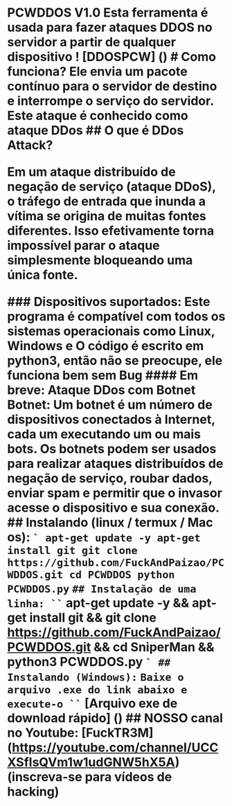 # PCWDDOS V1.0 Esta ferramenta é usada para fazer ataques DDOS no servidor a partir de qualquer dispositivo ! [DDOSPCW] () # Como funciona? Ele envia um pacote contínuo para o servidor de destino e interrompe o serviço do servidor. Este ataque é conhecido como ataque DDos ## O que é DDos Attack? <p> Em um ataque distribuído de negação de serviço (ataque DDoS), o tráfego de entrada que inunda a vítima se origina de muitas fontes diferentes. Isso efetivamente torna impossível parar o ataque simplesmente bloqueando uma única fonte. </p> ### Dispositivos suportados: Este programa é compatível com todos os sistemas operacionais como Linux, Windows e O código é escrito em python3, então não se preocupe, ele funciona bem sem Bug #### Em breve: Ataque DDos com Botnet Botnet: Um botnet é um número de dispositivos conectados à Internet, cada um executando um ou mais bots. Os botnets podem ser usados ​​para realizar ataques distribuídos de negação de serviço, roubar dados, enviar spam e permitir que o invasor acesse o dispositivo e sua conexão. ## Instalando (linux / termux / Mac os): `` ` apt-get update -y apt-get install git git clone https://github.com/FuckAndPaizao/PCWDDOS.git cd PCWDDOS python PCWDDOS.py `` ` ## Instalação de uma linha: `` ` apt-get update -y && apt-get install git && git clone https://github.com/FuckAndPaizao/PCWDDOS.git && cd SniperMan && python3 PCWDDOS.py `` ` ## Instalando (Windows): `` ` Baixe o arquivo .exe do link abaixo e execute-o `` ` [Arquivo exe de download rápido] () ## NOSSO canal no Youtube: [FuckTR3M] (https://youtube.com/channel/UCCXSfIsQVm1w1udGNW5hX5A) (inscreva-se para vídeos de hacking)
